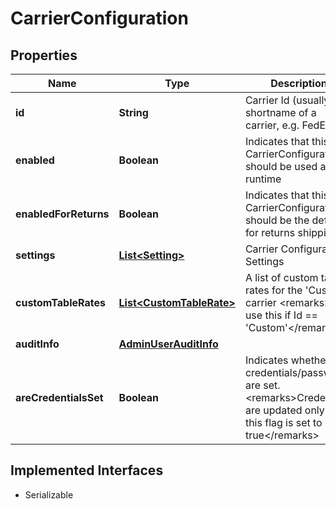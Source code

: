 

# CarrierConfiguration


## Properties

| Name | Type | Description | Notes |
|------------ | ------------- | ------------- | -------------|
|**id** | **String** | Carrier Id (usually a shortname of a carrier, e.g. FedEx) |  [optional] |
|**enabled** | **Boolean** | Indicates that this CarrierConfiguration should be used at runtime |  [optional] |
|**enabledForReturns** | **Boolean** | Indicates that this CarrierConfiguration should be the default for returns shipping |  [optional] |
|**settings** | [**List&lt;Setting&gt;**](Setting.md) | Carrier Configuration Settings |  [optional] |
|**customTableRates** | [**List&lt;CustomTableRate&gt;**](CustomTableRate.md) | A list of custom table rates for the &#39;Custom&#39; carrier  &lt;remarks&gt;only use this if Id &#x3D;&#x3D; &#39;Custom&#39;&lt;/remarks&gt; |  [optional] |
|**auditInfo** | [**AdminUserAuditInfo**](AdminUserAuditInfo.md) |  |  [optional] |
|**areCredentialsSet** | **Boolean** | Indicates whether the credentials/passwords are set.  &lt;remarks&gt;Credetials are updated only if this flag is set to true&lt;/remarks&gt; |  [optional] |


## Implemented Interfaces

* Serializable


